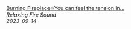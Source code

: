 <!--2024-01-14 01:04:00-->
<div class="yb">
  <a class="nodecor" href="/posts.html?relaks/burning_fireplaceyou_can_feel_the_tension_in_your_muscles_melt_away">
    <img class="preview" data-videoid="ugzkw0T0NJ8" src="https://i.ytimg.com/vi/ugzkw0T0NJ8/hqdefault.jpg" align="middle" alt="">
  </a>
  <div class="inlbl text">
    <a class="nodecor" href="/posts.html?relaks/burning_fireplaceyou_can_feel_the_tension_in_your_muscles_melt_away">Burning Fireplace🔥You can feel the tension in...</a><br>
    <i class="smaller2">Relaxing Fire Sound</i><br>
    <i class="smaller3">2023-09-14</i>
  </div>
</div>
